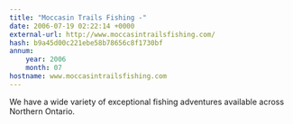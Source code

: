 ```yaml
---
title: "Moccasin Trails Fishing -"
date: 2006-07-19 02:22:14 +0000
external-url: http://www.moccasintrailsfishing.com/
hash: b9a45d00c221ebe58b78656c8f1730bf
annum:
    year: 2006
    month: 07
hostname: www.moccasintrailsfishing.com
---
```


We have a wide variety of exceptional fishing adventures available across Northern Ontario.
